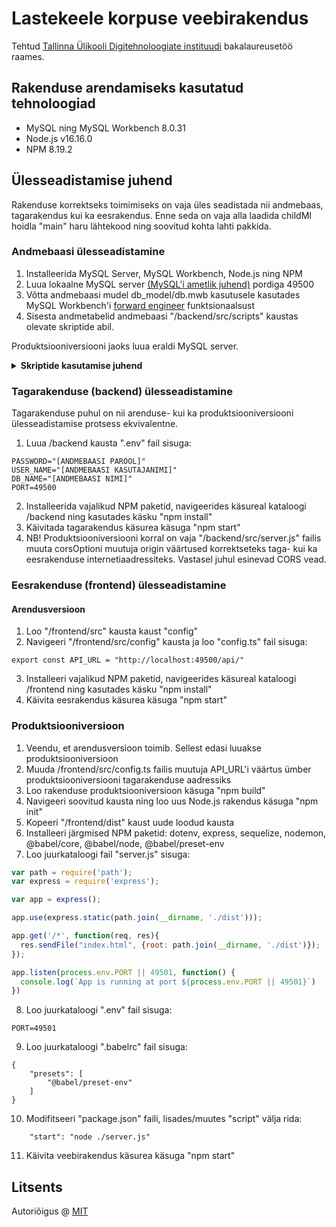 # Lastekeele korpuse veebirakendus

Tehtud [Tallinna Ülikooli Digitehnoloogiate instituudi](https://www.tlu.ee/dt) bakalaureusetöö raames.

## Rakenduse arendamiseks kasutatud tehnoloogiad
* MySQL ning MySQL Workbench 8.0.31
* Node.js v16.16.0
* NPM 8.19.2

## Ülesseadistamise juhend

Rakenduse korrektseks toimimiseks on vaja üles seadistada nii andmebaas, tagarakendus kui ka eesrakendus.
Enne seda on vaja alla laadida childMI hoidla "main" haru lähtekood ning soovitud kohta lahti pakkida.

### Andmebaasi ülesseadistamine
1. Installeerida MySQL Server, MySQL Workbench, Node.js ning NPM
2. Luua lokaalne MySQL server [(MySQL'i ametlik juhend)](https://dev.mysql.com/doc/workbench/en/wb-installing.html) pordiga 49500
3. Võtta andmebaasi mudel db_model/db.mwb kasutusele kasutades MySQL Workbench'i [forward engineer](https://dev.mysql.com/doc/workbench/en/wb-forward-engineering-live-server.html) funktsionaalsust
4. Sisesta andmetabelid andmebaasi "/backend/src/scripts" kaustas olevate skriptide abil.

Produktsiooniversiooni jaoks luua eraldi MySQL server.

<details><summary><b>Skriptide kasutamise juhend</b></summary>

Kuigi skripte on suur kogus, tuleb nende kasutajal tegeleda ainult kahe failiga: „config.py“ ning „runScripts.py“.

Esimese sammuna on vaja konfigureerida „config.py“ faili. Muuta tuleb järgmised andmetabeli muutujad:
* „fileName“,
* „currentSheetURL“,
* „currentSheetID“,
* „currentSheetHeaderIndex“.

„fileName“ väärtus tähistab andmetabeli faili nime. See peab olema kindlas formaadis, kuna selle pealt tuletatakse teised muutujad. 

Kirjeldatu kuju on järgmine: „andmetabeli tüüp – aasta – hooaeg – õpilaste alustamisaasta 1 – õpilaste alustamisaasta 2“. 

Kõik selle nime osad jaotatakse eraldi muutujatesse, eraldades need koodisiseselt sidekriipsuga. 

* Andmetabeli tüübi võimalikud väärtused on: kvantitatiivsed („qv“) ning kvalitatiivsed („ql“).
* Faili nime hooaja võimalikud tähistused on: sügised („0“) ning kevadised („1“) andmed. Kui vaja, saab sinna sisestada ka teisi numbreid, juhul, kui on näiteks vaja talviseid või suviseid andmeid sisestada. Töö käigus rohkem kui kahte see-eest vaja ei läinud.  
* „currentSheetURL“ muutujasse sisestatakse originaalse andmetabeli link
* „currentSheetID“  muutujale määratakse unikaalne andmebaasi „sheet“ tabeli identifikaator
* „currentSheetHeaderIndex“ väärtuseks sisestatakse andmetabeli päise indeks

Kui andmetabeli muutujad on paigas, tuleb skriptide kasutajal üle vaadata ning vajadusel kohendada globaalsed muutujad:
* „lastGroupName“,
* „commentProperty“,
* „childDataGroupName“,
* „childNameProperty“,
* „childNamePropertyEmpty“,
* „childAgeProperty“,
* „childAgePropertyEmpty“, 
* „childGenderProperty“,
* „childGenderPropertyEmpty“,
* „childSpecialNeedProperty“,
* „teacherNameProperty“,
* „schoolNameProperty“.

Nimetatud muutujad tähistavad andmetabelites olevaid päiseid. Neile tuleb määrata vastav korrektne nimeline väärtus. Tühjadele („empty“) muutujatele on vaja sisestada väärtus, mis kantakse andmebaasi, kui andmetabelis pole vastavat lahtrit.
Kui kõik eelnevalt nimetatud muutujad on korrektselt kohandatud, tuleb käivitada „runScripts.py“ fail. See käivitab kõik skriptid ükshaaval, sisestades andmetabeli andmed korrektsetesse andmebaasi tabelitesse. 

Konfiguratsioonivea puhul lõpetab skript tegevuse ning annab kasutajale veateate.

</details>

### Tagarakenduse (backend) ülesseadistamine
Tagarakenduse puhul on nii arenduse- kui ka produktsiooniversiooni ülesseadistamise protsess ekvivalentne.

1. Luua /backend kausta ".env" fail sisuga:
```
PASSWORD="[ANDMEBAASI PAROOL]"
USER_NAME="[ANDMEBAASI KASUTAJANIMI]"
DB_NAME="[ANDMEBAASI NIMI]"
PORT=49500
```
2. Installeerida vajalikud NPM paketid, navigeerides käsureal kataloogi /backend ning kasutades käsku "npm install"
3. Käivitada tagarakendus käsurea käsuga "npm start"
4. NB! Produktsiooniversiooni korral on vaja "/backend/src/server.js" failis muuta corsOptioni muutuja origin väärtused korrektseteks taga- kui ka eesrakenduse internetiaadressiteks. Vastasel juhul esinevad CORS vead.


### Eesrakenduse (frontend) ülesseadistamine

#### Arendusversioon
1. Loo "/frontend/src" kausta kaust "config"
2. Navigeeri "/frontend/src/config" kausta ja loo "config.ts" fail sisuga:
```
export const API_URL = "http://localhost:49500/api/"
```
3. Installeeri vajalikud NPM paketid, navigeerides käsureal kataloogi /frontend ning kasutades käsku "npm install"
4. Käivita eesrakendus käsurea käsuga "npm start"

### Produktsiooniversioon
1. Veendu, et arendusversioon toimib. Sellest edasi luuakse produktsiooniversioon
2. Muuda /frontend/src/config.ts failis muutuja API_URL'i väärtus ümber produktsiooniversiooni tagarakenduse aadressiks
4. Loo rakenduse produktsiooniversioon käsuga "npm build"
5. Navigeeri soovitud kausta ning loo uus Node.js rakendus käsuga "npm init"
6. Kopeeri "/frontend/dist" kaust uude loodud kausta
6. Installeeri järgmised NPM paketid: dotenv, express, sequelize, nodemon, @babel/core, @babel/node, @babel/preset-env
7. Loo juurkataloogi fail "server.js" sisuga:
```javascript
var path = require('path');
var express = require('express');

var app = express();

app.use(express.static(path.join(__dirname, './dist')));

app.get('/*', function(req, res){
  res.sendFile("index.html", {root: path.join(__dirname, './dist')});
});

app.listen(process.env.PORT || 49501, function() {
  console.log(`App is running at port ${process.env.PORT || 49501}`)
})
```
8. Loo juurkataloogi ".env" fail sisuga:
```
PORT=49501
```
9. Loo juurkataloogi ".babelrc" fail sisuga:
```
{
    "presets": [
        "@babel/preset-env"
    ]
}
```
10. Modifitseeri "package.json" faili, lisades/muutes "script" välja rida:
```
    "start": "node ./server.js"
```
11. Käivita veebirakendus käsurea käsuga "npm start"

## Litsents

Autoriõigus @ [MIT](https://opensource.org/licenses/MIT)